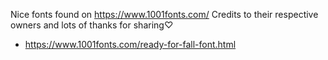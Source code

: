 Nice fonts found on https://www.1001fonts.com/ Credits to their respective owners and lots of thanks for sharing♡



- https://www.1001fonts.com/ready-for-fall-font.html